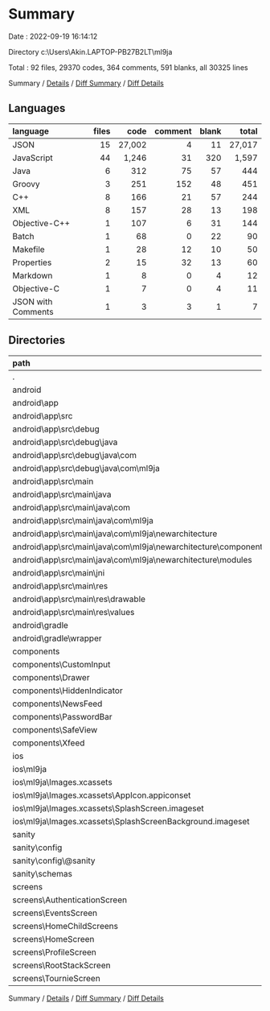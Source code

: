 # Summary

Date : 2022-09-19 16:14:12

Directory c:\\Users\\Akin.LAPTOP-PB27B2LT\\ml9ja

Total : 92 files,  29370 codes, 364 comments, 591 blanks, all 30325 lines

Summary / [Details](details.md) / [Diff Summary](diff.md) / [Diff Details](diff-details.md)

## Languages
| language | files | code | comment | blank | total |
| :--- | ---: | ---: | ---: | ---: | ---: |
| JSON | 15 | 27,002 | 4 | 11 | 27,017 |
| JavaScript | 44 | 1,246 | 31 | 320 | 1,597 |
| Java | 6 | 312 | 75 | 57 | 444 |
| Groovy | 3 | 251 | 152 | 48 | 451 |
| C++ | 8 | 166 | 21 | 57 | 244 |
| XML | 8 | 157 | 28 | 13 | 198 |
| Objective-C++ | 1 | 107 | 6 | 31 | 144 |
| Batch | 1 | 68 | 0 | 22 | 90 |
| Makefile | 1 | 28 | 12 | 10 | 50 |
| Properties | 2 | 15 | 32 | 13 | 60 |
| Markdown | 1 | 8 | 0 | 4 | 12 |
| Objective-C | 1 | 7 | 0 | 4 | 11 |
| JSON with Comments | 1 | 3 | 3 | 1 | 7 |

## Directories
| path | files | code | comment | blank | total |
| :--- | ---: | ---: | ---: | ---: | ---: |
| . | 92 | 29,370 | 364 | 591 | 30,325 |
| android | 27 | 901 | 319 | 215 | 1,435 |
| android\\app | 22 | 759 | 278 | 168 | 1,205 |
| android\\app\\src | 21 | 567 | 135 | 132 | 834 |
| android\\app\\src\\debug | 2 | 64 | 8 | 5 | 77 |
| android\\app\\src\\debug\\java | 1 | 59 | 8 | 2 | 69 |
| android\\app\\src\\debug\\java\\com | 1 | 59 | 8 | 2 | 69 |
| android\\app\\src\\debug\\java\\com\\ml9ja | 1 | 59 | 8 | 2 | 69 |
| android\\app\\src\\main | 19 | 503 | 127 | 127 | 757 |
| android\\app\\src\\main\\java | 5 | 253 | 67 | 55 | 375 |
| android\\app\\src\\main\\java\\com | 5 | 253 | 67 | 55 | 375 |
| android\\app\\src\\main\\java\\com\\ml9ja | 5 | 253 | 67 | 55 | 375 |
| android\\app\\src\\main\\java\\com\\ml9ja\\newarchitecture | 3 | 135 | 38 | 30 | 203 |
| android\\app\\src\\main\\java\\com\\ml9ja\\newarchitecture\\components | 1 | 22 | 8 | 7 | 37 |
| android\\app\\src\\main\\java\\com\\ml9ja\\newarchitecture\\modules | 1 | 30 | 10 | 9 | 49 |
| android\\app\\src\\main\\jni | 8 | 188 | 33 | 63 | 284 |
| android\\app\\src\\main\\res | 5 | 37 | 23 | 5 | 65 |
| android\\app\\src\\main\\res\\drawable | 2 | 15 | 23 | 3 | 41 |
| android\\app\\src\\main\\res\\values | 3 | 22 | 0 | 2 | 24 |
| android\\gradle | 1 | 5 | 0 | 1 | 6 |
| android\\gradle\\wrapper | 1 | 5 | 0 | 1 | 6 |
| components | 13 | 238 | 0 | 70 | 308 |
| components\\CustomInput | 2 | 51 | 0 | 12 | 63 |
| components\\Drawer | 2 | 11 | 0 | 2 | 13 |
| components\\HiddenIndicator | 1 | 10 | 0 | 2 | 12 |
| components\\NewsFeed | 2 | 39 | 0 | 18 | 57 |
| components\\PasswordBar | 1 | 21 | 0 | 3 | 24 |
| components\\SafeView | 1 | 10 | 0 | 5 | 15 |
| components\\Xfeed | 4 | 96 | 0 | 28 | 124 |
| ios | 9 | 299 | 7 | 42 | 348 |
| ios\\ml9ja | 8 | 296 | 7 | 41 | 344 |
| ios\\ml9ja\\Images.xcassets | 4 | 86 | 0 | 1 | 87 |
| ios\\ml9ja\\Images.xcassets\\AppIcon.appiconset | 1 | 38 | 0 | 0 | 38 |
| ios\\ml9ja\\Images.xcassets\\SplashScreen.imageset | 1 | 21 | 0 | 0 | 21 |
| ios\\ml9ja\\Images.xcassets\\SplashScreenBackground.imageset | 1 | 21 | 0 | 0 | 21 |
| sanity | 13 | 218 | 7 | 27 | 252 |
| sanity\\config | 5 | 25 | 0 | 5 | 30 |
| sanity\\config\\@sanity | 5 | 25 | 0 | 5 | 30 |
| sanity\\schemas | 4 | 122 | 4 | 15 | 141 |
| screens | 19 | 814 | 17 | 210 | 1,041 |
| screens\\AuthenticationScreen | 4 | 259 | 17 | 81 | 357 |
| screens\\EventsScreen | 2 | 11 | 0 | 2 | 13 |
| screens\\HomeChildScreens | 5 | 326 | 0 | 73 | 399 |
| screens\\HomeScreen | 2 | 63 | 0 | 24 | 87 |
| screens\\ProfileScreen | 2 | 13 | 0 | 3 | 16 |
| screens\\RootStackScreen | 2 | 131 | 0 | 25 | 156 |
| screens\\TournieScreen | 2 | 11 | 0 | 2 | 13 |

Summary / [Details](details.md) / [Diff Summary](diff.md) / [Diff Details](diff-details.md)